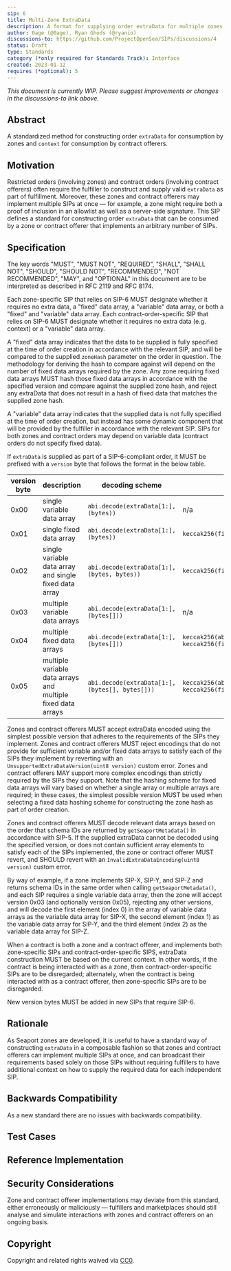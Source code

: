 ```yaml
---
sip: 6
title: Multi-Zone ExtraData
description: A format for supplying order extraData for multiple zones.
author: 0age (@0age), Ryan Ghods (@ryanio)
discussions-to: https://github.com/ProjectOpenSea/SIPs/discussions/4
status: Draft
type: Standards
category (*only required for Standards Track): Interface
created: 2023-01-12
requires (*optional): 5
---
```


_This document is currently WIP. Please suggest improvements or changes in the discussions-to link above._

## Abstract

A standardized method for constructing order `extraData` for consumption by zones and `context` for consumption by contract offerers.

## Motivation

Restricted orders (involving zones) and contract orders (involving contract offerers) often require the fulfiller to construct and supply valid `extraData` as part of fulfillment. Moreover, these zones and contract offerers may implement multiple SIPs at once — for example, a zone might require both a proof of inclusion in an allowlist as well as a server-side signature. This SIP defines a standard for constructing order `extraData` that can be consumed by a zone or contract offerer that implements an arbitrary number of SIPs.

## Specification

The key words "MUST", "MUST NOT", "REQUIRED", "SHALL", "SHALL NOT", "SHOULD", "SHOULD NOT", "RECOMMENDED", "NOT RECOMMENDED", "MAY", and "OPTIONAL" in this document are to be interpreted as described in RFC 2119 and RFC 8174.

Each zone-specific SIP that relies on SIP-6 MUST designate whether it requires no extra data, a "fixed" data array, a "variable" data array, or both a "fixed" and "variable" data array. Each contract-order-specific SIP that relies on SIP-6 MUST designate whether it requires no extra data (e.g. context) or a "variable" data array.

A "fixed" data array indicates that the data to be supplied is fully specified at the time of order creation in accordance with the relevant SIP, and will be compared to the supplied `zoneHash` parameter on the order in question. The methodology for deriving the hash to compare against will depend on the number of fixed data arrays required by the zone. Any zone requiring fixed data arrays MUST hash those fixed data arrays in accordance with the specified version and compare against the supplied zone hash, and reject any extraData that does not result in a hash of fixed data that matches the supplied zone hash.

A "variable" data array indicates that the supplied data is not fully specified at the time of order creation, but instead has some dynamic component that will be provided by the fulfiller in accordance with the relevant SIP. SIPs for both zones and contract orders may depend on variable data (contract orders do not specify fixed data).

If `extraData` is supplied as part of a SIP-6-compliant order, it MUST be prefixed with a `version` byte that follows the format in the below table.

| version byte | description                                                  | decoding scheme                                 | fixed data hashing scheme                                                                   |
| ------------ | ------------------------------------------------------------ | ----------------------------------------------- | ------------------------------------------------------------------------------------------- |
| 0x00         | single variable data array                                   | `abi.decode(extraData[1:], (bytes))`            | n/a                                                                                         |
| 0x01         | single fixed data array                                      | `abi.decode(extraData[1:], (bytes))`            | `keccak256(fixedDataArray)`                                                                 |
| 0x02         | single variable data array and single fixed data array       | `abi.decode(extraData[1:], (bytes, bytes))`     | `keccak256(fixedDataArray)`                                                                 |
| 0x03         | multiple variable data arrays                                | `abi.decode(extraData[1:], (bytes[]))`          | n/a                                                                                         |
| 0x04         | multiple fixed data arrays                                   | `abi.decode(extraData[1:], (bytes[]))`          | `keccak256(abi.encode(keccak256(fixedDataArrays[0]), keccak256(fixedDataArrays[1]), ...]))` |
| 0x05         | multiple variable data arrays and multiple fixed data arrays | `abi.decode(extraData[1:], (bytes[], bytes[]))` | `keccak256(abi.encode(keccak256(fixedDataArrays[0]), keccak256(fixedDataArrays[1]), ...]))` |

Zones and contract offerers MUST accept extraData encoded using the simplest possible version that adheres to the requirements of the SIPs they implement. Zones and contract offerers MUST reject encodings that do not provide for sufficient variable and/or fixed data arrays to satisfy each of the SIPs they implement by reverting with an `UnsupportedExtraDataVersion(uint8 version)` custom error. Zones and contract offerers MAY support more complex encodings than strictly required by the SIPs they support. Note that the hashing scheme for fixed data arrays will vary based on whether a single array or multiple arrays are required; in these cases, the simplest possible version MUST be used when selecting a fixed data hashing scheme for constructing the zone hash as part of order creation.

Zones and contract offerers MUST decode relevant data arrays based on the order that schema IDs are returned by `getSeaportMetadata()` in accordance with SIP-5. If the supplied extraData cannot be decoded using the specified version, or does not contain sufficient array elements to satisfy each of the SIPs implemented, the zone or contract offerer MUST revert, and SHOULD revert with an `InvalidExtraDataEncoding(uint8 version)` custom error.

By way of example, if a zone implements SIP-X, SIP-Y, and SIP-Z and returns schema IDs in the same order when calling `getSeaportMetadata()`, and each SIP requires a single variable data array, then the zone will accept version 0x03 (and optionally version 0x05), rejecting any other versions, and will decode the first element (index 0) in the array of variable data arrays as the variable data array for SIP-X, the second element (index 1) as the variable data array for SIP-Y, and the third element (index 2) as the variable data array for SIP-Z.

When a contract is both a zone and a contract offerer, and implements both zone-specific SIPs and contract-order-specific SIPS, extraData construction MUST be based on the current context. In other words, if the contract is being interacted with as a zone, then contract-order-specific SIPs are to be disregarded; alternately, when the contract is being interacted with as a contract offerer, then zone-specific SIPs are to be disregarded.

New version bytes MUST be added in new SIPs that require SIP-6.

## Rationale

As Seaport zones are developed, it is useful to have a standard way of constructing `extraData` in a composable fashion so that zones and contract offerers can implement multiple SIPs at once, and can broadcast their requirements based solely on those SIPs without requiring fulfillers to have additional context on how to supply the required data for each independent SIP.

## Backwards Compatibility

As a new standard there are no issues with backwards compatibility.

## Test Cases

## Reference Implementation

## Security Considerations

Zone and contract offerer implementations may deviate from this standard, either erroneously or maliciously — fulfillers and marketplaces should still analyse and simulate interactions with zones and contract offerers on an ongoing basis.

## Copyright

Copyright and related rights waived via [CC0](../LICENSE.md).

